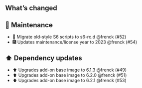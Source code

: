 ## What’s changed

## 🧰 Maintenance

- 🔨 Migrate old-style S6 scripts to s6-rc.d @frenck (#52)
- 🎆 Updates maintenance/license year to 2023 @frenck (#54)

## ⬆️ Dependency updates

- ⬆️ Upgrades add-on base image to 6.1.3 @frenck (#49)
- ⬆️ Upgrades add-on base image to 6.2.0 @frenck (#51)
- ⬆️ Upgrades add-on base image to 6.2.1 @frenck (#53)
